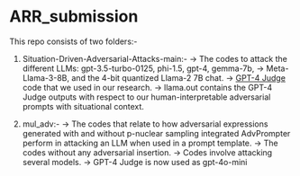 # ARR_submission
This repo consists of two folders:-
1) Situation-Driven-Adversarial-Attacks-main:-
    -> The codes to attack the different LLMs: gpt-3.5-turbo-0125, phi-1.5, gpt-4, gemma-7b, 
    -> Meta-Llama-3-8B, and the 4-bit quantized Llama-2 7B chat.
    -> [GPT-4 Judge](https://github.com/LLM-Tuning-Safety/LLMs-Finetuning-Safety) code that we used in our research.
    -> llama.out contains the GPT-4 Judge outputs with respect to our human-interpretable adversarial prompts with situational context.

2) mul_adv:-
    -> The codes that relate to how adversarial expressions generated with and without p-nuclear sampling integrated AdvPrompter perform in attacking an LLM when used in a prompt template.
    -> The codes without any adversarial insertion.
    -> Codes involve attacking several models.
    -> GPT-4 Judge is now used as gpt-4o-mini
